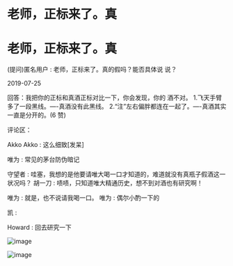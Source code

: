 # 老师，正标来了。真

# 老师，正标来了。真

(提问)匿名用户 : 老师，正标来了。真的假吗？能否具体说 说？

2019-07-25

回答：我把你的正标和真酒正标对比一下，你会发现，你的 酒不对。 1.飞天手臂多了一段黑线。—-真酒没有此黑线。 2.“注”左右偏胖都连在一起了。—-真酒其实一直是分开的。(6 赞)

评论区：

Akko Akko : 这么细致[发呆]

唯为 : 常见的茅台防伪暗记

守望者 : 哇塞，我想的是他要请唯大喝一口才知道的，难道就没有真瓶子假酒这一状况吗？ 胡一刀 : 啧啧，只知道唯大精通历史，想不到对酒也有研究啊！

唯为 : 就是，也不说请我喝一口。 唯为 : 偶尔小酌一下的

凯 :

Howard : 回去研究一下

![image](img/Image_042.png)

![image](img/Image_043.png)